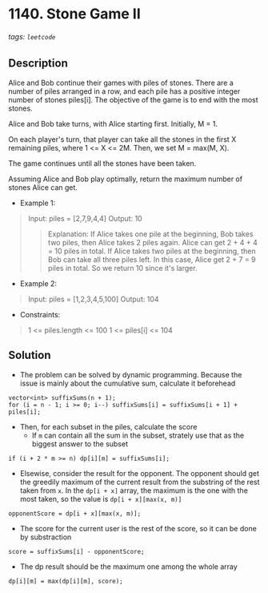# 1140. Stone Game II
###### tags: `leetcode`
## Description
Alice and Bob continue their games with piles of stones.  There are a number of piles arranged in a row, and each pile has a positive integer number of stones piles[i].  The objective of the game is to end with the most stones. 

Alice and Bob take turns, with Alice starting first.  Initially, M = 1.

On each player's turn, that player can take all the stones in the first X remaining piles, where 1 <= X <= 2M.  Then, we set M = max(M, X).

The game continues until all the stones have been taken.

Assuming Alice and Bob play optimally, return the maximum number of stones Alice can get.

- Example 1:

>Input: piles = [2,7,9,4,4]
Output: 10
>>Explanation:  If Alice takes one pile at the beginning, Bob takes two piles, then Alice takes 2 piles again. Alice can get 2 + 4 + 4 = 10 piles in total. If Alice takes two piles at the beginning, then Bob can take all three piles left. In this case, Alice get 2 + 7 = 9 piles in total. So we return 10 since it's larger. 

- Example 2:

>Input: piles = [1,2,3,4,5,100]
Output: 104

- Constraints:

>1 <= piles.length <= 100
1 <= piles[i] <= 104

## Solution
- The problem can be solved by dynamic programming. Because the issue is mainly about the cumulative sum, calculate it beforehead
```cpp=
vector<int> suffixSums(n + 1);
for (i = n - 1; i >= 0; i--) suffixSums[i] = suffixSums[i + 1] + piles[i];
```
- Then, for each subset in the piles, calculate the score
    - If `m` can contain all the sum in the subset, strately use that as the biggest answer to the subset
```cpp=
if (i + 2 * m >= n) dp[i][m] = suffixSums[i];
```
- Elsewise, consider the result for the opponent. The opponent should get the greedily maximum of the current result from the substring of the rest taken from `x`. In the `dp[i + x]` array, the maximum is the one with the most taken, so the value is `dp[i + x][max(x, m)]`
```cpp=
opponentScore = dp[i + x][max(x, m)];
```
- The score for the current user is the rest of the score, so it can be done by substraction
```cpp=
score = suffixSums[i] - opponentScore;
```
- The dp result should be the maximum one among the whole array
```cpp=
dp[i][m] = max(dp[i][m], score);
```